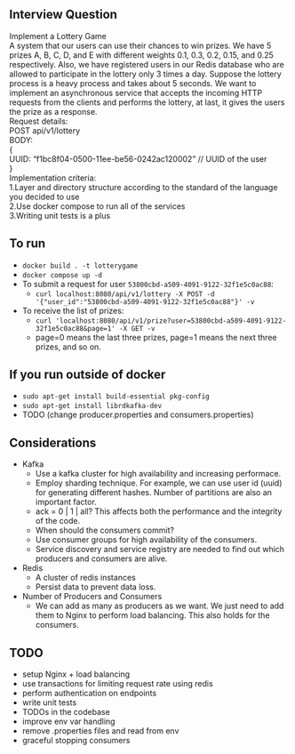 ## Interview Question
Implement a Lottery Game  
A system that our users can use their chances to win prizes. We have 5 prizes A, B, C, D, and E with different weights 0.1,
0.3, 0.2, 0.15, and 0.25 respectively. Also, we have registered users in our Redis database who are allowed to participate in
the lottery only 3 times a day. Suppose the lottery process is a heavy process and takes about 5 seconds.
We want to implement an asynchronous service that accepts the incoming HTTP requests from the clients and performs
the lottery, at last, it gives the users the prize as a response.  
Request details:  
POST api/v1/lottery  
BODY:  
{  
UUID: “f1bc8f04-0500-11ee-be56-0242ac120002” // UUID of the user  
}  
Implementation criteria:  
1.Layer and directory structure according to the standard of the language you decided to use  
2.Use docker compose to run all of the services  
3.Writing unit tests is a plus  

## To run
- `docker build . -t lotterygame`
- `docker compose up -d`
- To submit a request for user `53800cbd-a509-4091-9122-32f1e5c0ac88`:
    - `curl localhost:8080/api/v1/lottery -X POST -d '{"user_id":"53800cbd-a509-4091-9122-32f1e5c0ac88"}' -v`
- To receive the list of prizes:
    - `curl 'localhost:8080/api/v1/prize?user=53800cbd-a509-4091-9122-32f1e5c0ac88&page=1' -X GET -v`
    - page=0 means the last three prizes, page=1 means the next three prizes, and so on.

## If you run outside of docker
- `sudo apt-get install build-essential pkg-config`
- `sudo apt-get install librdkafka-dev`
- TODO (change producer.properties and consumers.properties)

## Considerations
- Kafka
    - Use a kafka cluster for high availability and increasing performace.
    - Employ sharding technique. For example, we can use user id (uuid) for generating different hashes. Number of partitions are also an important factor.
    - ack = 0 | 1 | all? This affects both the performance and the integrity of the code.
    - When should the consumers commit?
    - Use consumer groups for high availability of the consumers.
    - Service discovery and service registry are needed to find out which producers and consumers are alive.
- Redis
    - A cluster of redis instances
    - Persist data to prevent data loss.
- Number of Producers and Consumers
    - We can add as many as producers as we want. We just need to add them to Nginx to perform load balancing. This also holds for the consumers.


## TODO
- setup Nginx + load balancing
- use transactions for limiting request rate using redis
- perform authentication on endpoints
- write unit tests
- TODOs in the codebase
- improve env var handling
- remove .properties files and read from env
- graceful stopping consumers
